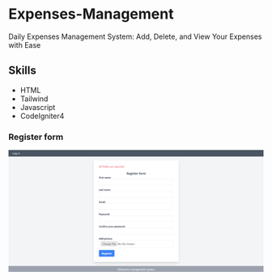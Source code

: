 # Expenses-Management
Daily Expenses Management System: Add, Delete, and View Your Expenses with Ease
## Skills
* HTML
* Tailwind
* Javascript
* CodeIgniter4
### Register form
  ![Alt Text](pic1.png)

  
